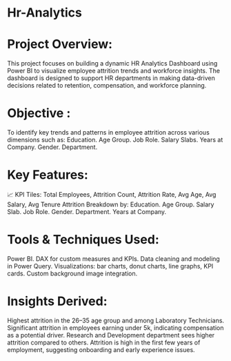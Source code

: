 # Hr-Analytics

#  Project Overview:
This project focuses on building a dynamic HR Analytics Dashboard using Power BI to visualize employee attrition trends and workforce insights. The dashboard is designed to support HR departments in making data-driven decisions related to retention, compensation, and workforce planning.

# Objective :
To identify key trends and patterns in employee attrition across various dimensions such as:
Education.
Age Group.
Job Role.
Salary Slabs.
Years at Company.
Gender.
Department.

# Key Features:
📈 KPI Tiles: Total Employees, Attrition Count, Attrition Rate, Avg Age, Avg Salary, Avg Tenure
Attrition Breakdown by:
Education.
Age Group.
Salary Slab.
Job Role.
Gender.
Department.
Years at Company.

# Tools & Techniques Used:
Power BI.
DAX for custom measures and KPIs.
Data cleaning and modeling in Power Query.
Visualizations: bar charts, donut charts, line graphs, KPI cards.
Custom background image integration.

# Insights Derived:
Highest attrition in the 26–35 age group and among Laboratory Technicians.
Significant attrition in employees earning under 5k, indicating compensation as a potential driver.
Research and Development department sees higher attrition compared to others.
Attrition is high in the first few years of employment, suggesting onboarding and early experience issues.


